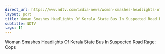 ```yaml
---
direct_url: https://www.ndtv.com/india-news/woman-smashes-headlights-of-ksrtc-bus-in-kottayam-in-suspected-road-rage-4594008
layout: post
title: Woman Smashes Headlights Of Kerala State Bus In Suspected Road Rage: Cops
subtitle: NDTV
tags: []
---
```


Woman Smashes Headlights Of Kerala State Bus In Suspected Road Rage: Cops
